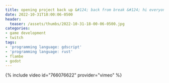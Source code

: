 ```yaml
---
title: opening project back up &#124; back from break &#124; hi everyone it's been so long
date: 2022-10-31T18:00:06-0500
header:
  teaser: /assets/thumbs/2022-10-31-18-00-06-0500.jpg
categories:
- game development
- twitch
tags:
- 'programming language: gdscript'
- 'programming language: rust'
- flambe
- godot
---
```

{% include video id="766076622" provider="vimeo" %}
